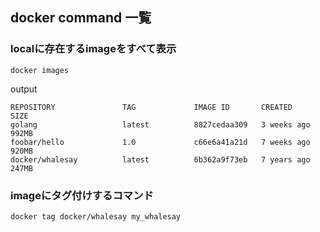 ## docker command 一覧

### localに存在するimageをすべて表示
```docker images```

output
```
REPOSITORY               TAG             IMAGE ID       CREATED         SIZE
golang                   latest          8827cedaa309   3 weeks ago     992MB
foobar/hello             1.0             c66e6a41a21d   7 weeks ago     920MB
docker/whalesay          latest          6b362a9f73eb   7 years ago     247MB
```
### imageにタグ付けするコマンド

```docker tag docker/whalesay my_whalesay```

